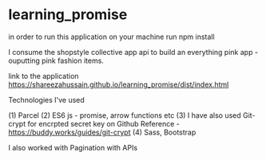 # learning_promise

in order to run this application on your machine 
run npm install

I consume the shopstyle collective app api to build an everything pink app - ouputting pink fashion items. 

link to the application https://shareezahussain.github.io/learning_promise/dist/index.html

Technologies  I've used

(1) Parcel 
(2) ES6 js - promise, arrow functions etc
(3) I have also used Git-crypt for encrpted secret key on Github
Reference - https://buddy.works/guides/git-crypt
(4) Sass, Bootstrap 

I also worked with Pagination with APIs



